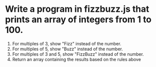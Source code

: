 # Write a program in fizzbuzz.js that prints an array of integers from 1 to 100.

1. For multiples of 3, show "Fizz" instead of the number.
2. For multiples of 5, show "Buzz" instead of the number.
3. For multiples of 3 and 5, show "FizzBuzz" instead of the number.
4. Return an array containing the results based on the rules above